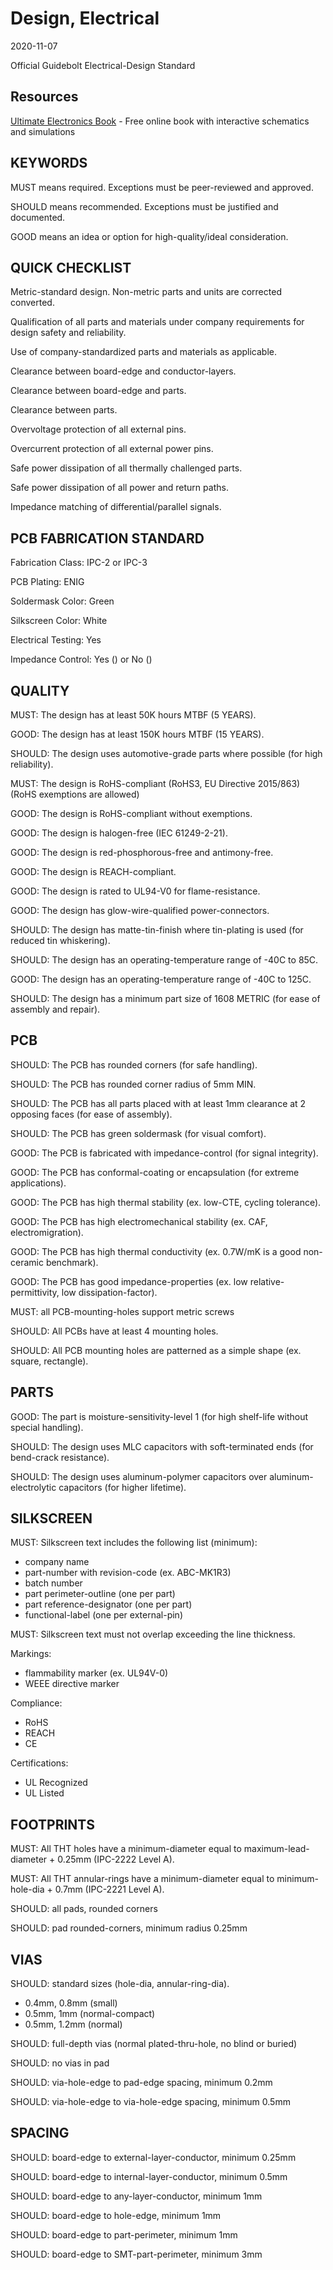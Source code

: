 # Design, Electrical

2020-11-07

Official Guidebolt Electrical-Design Standard

## Resources

[Ultimate Electronics Book](https://ultimateelectronicsbook.com) - Free online book with interactive schematics and simulations

## KEYWORDS

MUST means required. Exceptions must be peer-reviewed and approved.

SHOULD means recommended. Exceptions must be justified and documented.

GOOD means an idea or option for high-quality/ideal consideration.

## QUICK CHECKLIST

Metric-standard design. Non-metric parts and units are corrected converted.

Qualification of all parts and materials under company requirements for design safety and reliability.

Use of company-standardized parts and materials as applicable.

Clearance between board-edge and conductor-layers.

Clearance between board-edge and parts.

Clearance between parts.

Overvoltage protection of all external pins.

Overcurrent protection of all external power pins.

Safe power dissipation of all thermally challenged parts.

Safe power dissipation of all power and return paths.

Impedance matching of differential/parallel signals.

## PCB FABRICATION STANDARD

Fabrication Class: IPC-2 or IPC-3

PCB Plating: ENIG

Soldermask Color: Green

Silkscreen Color: White

Electrical Testing: Yes

Impedance Control: Yes () or No ()

## QUALITY

MUST: The design has at least 50K hours MTBF (5 YEARS).

GOOD: The design has at least 150K hours MTBF (15 YEARS). 

SHOULD: The design uses automotive-grade parts where possible (for high reliability).

MUST: The design is RoHS-compliant (RoHS3, EU Directive 2015/863) (RoHS exemptions are allowed)

GOOD: The design is RoHS-compliant without exemptions.

GOOD: The design is halogen-free (IEC 61249-2-21).

GOOD: The design is red-phosphorous-free and antimony-free.

GOOD: The design is REACH-compliant.

GOOD: The design is rated to UL94-V0 for flame-resistance.

GOOD: The design has glow-wire-qualified power-connectors.

SHOULD: The design has matte-tin-finish where tin-plating is used (for reduced tin whiskering).

SHOULD: The design has an operating-temperature range of -40C to 85C.

GOOD: The design has an operating-temperature range of -40C to 125C.

SHOULD: The design has a minimum part size of 1608 METRIC (for ease of assembly and repair).

## PCB

SHOULD: The PCB has rounded corners (for safe handling).

SHOULD: The PCB has rounded corner radius of 5mm MIN.

SHOULD: The PCB has all parts placed with at least 1mm clearance at 2 opposing faces (for ease of assembly).

SHOULD: The PCB has green soldermask (for visual comfort).

GOOD: The PCB is fabricated with impedance-control (for signal integrity).

GOOD: The PCB has conformal-coating or encapsulation (for extreme applications).

GOOD: The PCB has high thermal stability (ex. low-CTE, cycling tolerance).

GOOD: The PCB has high electromechanical stability (ex. CAF, electromigration).

GOOD: The PCB has high thermal conductivity (ex. 0.7W/mK is a good non-ceramic benchmark).

GOOD: The PCB has good impedance-properties (ex. low relative-permittivity, low dissipation-factor).

MUST: all PCB-mounting-holes support metric screws

SHOULD: All PCBs have at least 4 mounting holes.

SHOULD: All PCB mounting holes are patterned as a simple shape (ex. square, rectangle).

## PARTS

GOOD: The part is moisture-sensitivity-level 1 (for high shelf-life without special handling).

SHOULD: The design uses MLC capacitors with soft-terminated ends (for bend-crack resistance).

SHOULD: The design uses aluminum-polymer capacitors over aluminum-electrolytic capacitors (for higher lifetime).

## SILKSCREEN

MUST: Silkscreen text includes the following list (minimum):

* company name
* part-number with revision-code (ex. ABC-MK1R3)
* batch number
* part perimeter-outline (one per part)
* part reference-designator (one per part)
* functional-label (one per external-pin)

MUST: Silkscreen text must not overlap exceeding the line thickness.

Markings:

* flammability marker (ex. UL94V-0)
* WEEE directive marker

Compliance:

* RoHS
* REACH
* CE

Certifications:

* UL Recognized
* UL Listed

## FOOTPRINTS

MUST: All THT holes have a minimum-diameter equal to maximum-lead-diameter + 0.25mm (IPC-2222 Level A).

MUST: All THT annular-rings have a minimum-diameter equal to minimum-hole-dia + 0.7mm (IPC-2221 Level A).

SHOULD: all pads, rounded corners

SHOULD: pad rounded-corners, minimum radius 0.25mm

## VIAS

SHOULD: standard sizes (hole-dia, annular-ring-dia).

* 0.4mm, 0.8mm (small)
* 0.5mm, 1mm (normal-compact)
* 0.5mm, 1.2mm (normal)

SHOULD: full-depth vias (normal plated-thru-hole, no blind or buried)

SHOULD: no vias in pad

SHOULD: via-hole-edge to pad-edge spacing, minimum 0.2mm

SHOULD: via-hole-edge to via-hole-edge spacing, minimum 0.5mm

## SPACING

SHOULD: board-edge to external-layer-conductor, minimum 0.25mm

SHOULD: board-edge to internal-layer-conductor, minimum 0.5mm

SHOULD: board-edge to any-layer-conductor, minimum 1mm

SHOULD: board-edge to hole-edge, minimum 1mm

SHOULD: board-edge to part-perimeter, minimum 1mm

SHOULD: board-edge to SMT-part-perimeter, minimum 3mm





